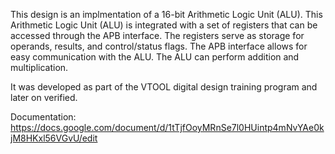 

This design is an implmentation of a 16-bit Arithmetic Logic Unit (ALU). 
This Arithmetic Logic Unit (ALU) is integrated with a set of registers that can be accessed through the APB interface. 
The registers serve as storage for operands, results, and control/status flags. The APB interface allows for easy communication with the ALU.
The ALU can perform addition and multiplication.

It was developed as part of the VTOOL digital design training program and later on verified.

Documentation:
https://docs.google.com/document/d/1tTjfOoyMRnSe7l0HUintp4mNvYAe0kjM8HKxl56VGvU/edit

